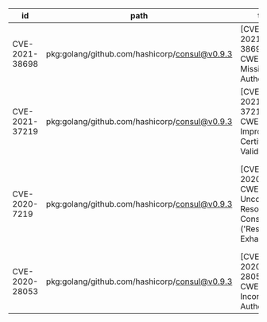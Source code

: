 | id | path | title | desc | cvss | ref |
| --- | --- | --- | --- | --- | --- |
| CVE-2021-38698 | pkg:golang/github.com/hashicorp/consul@v0.9.3 | [CVE-2021-38698] CWE-862: Missing Authorization | HashiCorp Consul and Consul Enterprise 1.10.1 Txn.Apply endpoint allowed services to register proxies for other services, enabling access to service traffic. Fixed in 1.8.15, 1.9.9 and 1.10.2. | 6.5 | https://ossindex.sonatype.org/vulnerability/CVE-2021-38698?component-type=golang&component-name=github.com%2Fhashicorp%2Fconsul&utm_source=nancy-client&utm_medium=integration&utm_content=1.0.42 |
| CVE-2021-37219 | pkg:golang/github.com/hashicorp/consul@v0.9.3 | [CVE-2021-37219] CWE-295: Improper Certificate Validation | HashiCorp Consul and Consul Enterprise 1.10.1 Raft RPC layer allows non-server agents with a valid certificate signed by the same CA to access server-only functionality, enabling privilege escalation. Fixed in 1.8.15, 1.9.9 and 1.10.2. | 8.8 | https://ossindex.sonatype.org/vulnerability/CVE-2021-37219?component-type=golang&component-name=github.com%2Fhashicorp%2Fconsul&utm_source=nancy-client&utm_medium=integration&utm_content=1.0.42 |
| CVE-2020-7219 | pkg:golang/github.com/hashicorp/consul@v0.9.3 | [CVE-2020-7219] CWE-400: Uncontrolled Resource Consumption ('Resource Exhaustion') | HashiCorp Consul and Consul Enterprise up to 1.6.2 HTTP/RPC services allowed unbounded resource usage, and were susceptible to unauthenticated denial of service. Fixed in 1.6.3.<br /><br />Sonatype's research suggests that this CVE's details differ from those defined at NVD. See https://ossindex.sonatype.org/vulnerability/CVE-2020-7219 for details | 7.5 | https://ossindex.sonatype.org/vulnerability/CVE-2020-7219?component-type=golang&component-name=github.com%2Fhashicorp%2Fconsul&utm_source=nancy-client&utm_medium=integration&utm_content=1.0.42 |
| CVE-2020-28053 | pkg:golang/github.com/hashicorp/consul@v0.9.3 | [CVE-2020-28053] CWE-863: Incorrect Authorization | HashiCorp Consul and Consul Enterprise 1.2.0 up to 1.8.5 allowed operators with operator:read ACL permissions to read the Connect CA private key configuration. Fixed in 1.6.10, 1.7.10, and 1.8.6. | 6.5 | https://ossindex.sonatype.org/vulnerability/CVE-2020-28053?component-type=golang&component-name=github.com%2Fhashicorp%2Fconsul&utm_source=nancy-client&utm_medium=integration&utm_content=1.0.42 |
